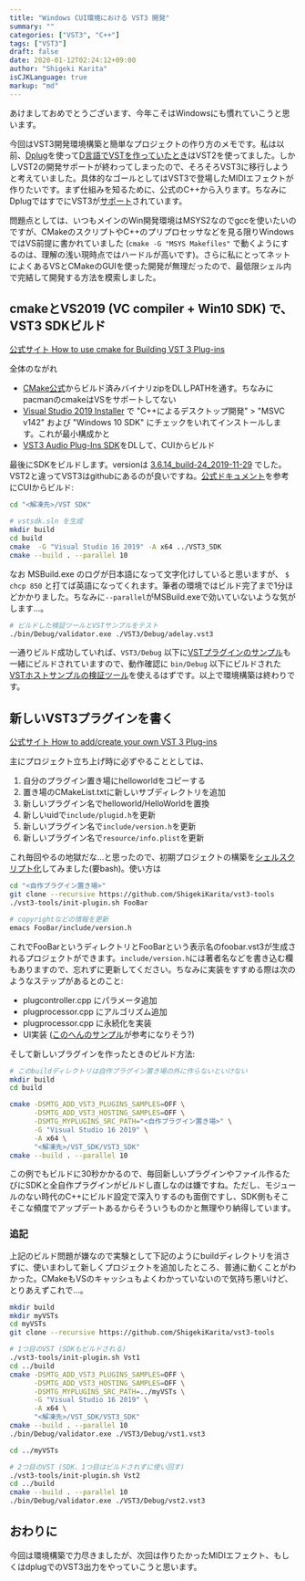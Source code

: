 ```yaml
---
title: "Windows CUI環境における VST3 開発"
summary: ""
categories: ["VST3", "C++"]
tags: ["VST3"]
draft: false
date: 2020-01-12T02:24:12+09:00
author: "Shigeki Karita"
isCJKLanguage: true
markup: "md"
---
```


あけましておめでとうございます、今年こそはWindowsにも慣れていこうと思います。

今回はVST3開発環境構築と簡単なプロジェクトの作り方のメモです。私は以前、[Dplug](https://github.com/AuburnSounds/Dplug)を使って[D言語でVSTを作っていたとき](https://qiita.com/kari_tech/items/ef47d792b4aae047b42c)はVST2を使ってました。しかしVST2の開発サポートが終わってしまったので、そろそろVST3に移行しようと考えていました。具体的なゴールとしてはVST3で登場したMIDIエフェクトが作りたいです。まず仕組みを知るために、公式のC++から入ります。ちなみにDplugではすでにVST3が[サポート](https://github.com/AuburnSounds/Dplug/tree/master/vst3/dplug/vst3)されています。

問題点としては、いつもメインのWin開発環境はMSYS2なのでgccを使いたいのですが、CMakeのスクリプトやC++のプリプロセッサなどを見る限りWindowsではVS前提に書かれていました (`cmake -G "MSYS Makefiles"` で動くようにするのは、理解の浅い現時点ではハードルが高いです)。さらに私にとってネットによくあるVSとCMakeのGUIを使った開発が無理だったので、最低限シェル内で完結して開発する方法を模索しました。

## cmakeとVS2019 (VC compiler + Win10 SDK) で、VST3 SDKビルド

[公式サイト How to use cmake for Building VST 3 Plug-ins](https://steinbergmedia.github.io/vst3_doc/vstinterfaces/cmakeUse.html)

全体のながれ

- [CMake公式](https://cmake.org/download/)からビルド済みバイナリzipをDLしPATHを通す。ちなみにpacmanのcmakeはVSをサポートしてない
- [Visual Studio 2019 Installer](https://visualstudio.microsoft.com/ja/thank-you-downloading-visual-studio/?sku=Community&rel=16) で "C++によるデスクトップ開発" > "MSVC v142" および "Windows 10 SDK" にチェックをいれてインストールします。これが最小構成かと
- [VST3 Audio Plug-Ins SDK](https://www.steinberg.net/vst3sdk)をDLして、CUIからビルド

最後にSDKをビルドします。versionは [3.6.14_build-24_2019-11-29](https://github.com/steinbergmedia/vst3sdk/commit/0908f475f52af56682321192d800ef25d1823dd2) でした。VST2と違ってVST3はgithubにあるのが良いですね。[公式ドキュメント](https://steinbergmedia.github.io/vst3_doc/vstinterfaces/cmakeUse.html)を参考にCUIからビルド:

```bash
cd "<解凍先>/VST SDK"

# vstsdk.sln を生成
mkdir build
cd build
cmake  -G "Visual Studio 16 2019" -A x64 ../VST3_SDK
cmake --build . --parallel 10
```

なお MSBuild.exe のログが日本語になって文字化けしていると思いますが、 `$ chcp 850` と打てば英語になってくれます。筆者の環境ではビルド完了まで1分ほどかかりました。ちなみに`--parallel`がMSBuild.exeで効いていないような気がします...。

```bash
# ビルドした検証ツールとVSTサンプルをテスト
./bin/Debug/validator.exe ./VST3/Debug/adelay.vst3
```

一通りビルド成功していれば、`VST3/Debug` 以下に[VSTプラグインのサンプル](https://github.com/steinbergmedia/vst3_public_sdk/tree/master/samples/vst)も一緒にビルドされていますので、動作確認に `bin/Debug` 以下にビルドされた[VSTホストサンプルの検証ツール](https://github.com/steinbergmedia/vst3_public_sdk/tree/master/samples/vst-hosting/validator)を使えるはずです。以上で環境構築は終わりです。


## 新しいVST3プラグインを書く

[公式サイト How to add/create your own VST 3 Plug-ins](https://steinbergmedia.github.io/vst3_doc/vstinterfaces/addownplugs.html)

主にプロジェクト立ち上げ時に必ずやることとしては、

1. 自分のプラグイン置き場にhelloworldをコピーする
2. 置き場のCMakeList.txtに新しいサブディレクトリを追加
3. 新しいプラグイン名でhelloworld/HelloWorldを置換
4. 新しいuidで`include/plugid.h`を更新
5. 新しいプラグイン名で`include/version.h`を更新
6. 新しいプラグイン名で`resource/info.plist`を更新

これ毎回やるの地獄だな...と思ったので、初期プロジェクトの構築を[シェルスクリプト化](https://github.com/ShigekiKarita/vst3-tools/blob/master/init-plugin.sh)してみました(要bash)。使い方は

```bash
cd "<自作プラグイン置き場>"
git clone --recursive https://github.com/ShigekiKarita/vst3-tools
./vst3-tools/init-plugin.sh FooBar

# copyrightなどの情報を更新
emacs FooBar/include/version.h
```

これでFooBarというディレクトリとFooBarという表示名のfoobar.vst3が生成されるプロジェクトができます。`include/version.h`には著者名などを書き込む欄もありますので、忘れずに更新してください。ちなみに実装をすすめる際は次のようなステップがあるとのこと:

- plugcontroller.cpp にパラメータ追加
- plugprocessor.cpp にアルゴリズム追加
- plugprocessor.cpp に永続化を実装
- UI実装 ([このへんのサンプル](https://github.com/steinbergmedia/vst3_public_sdk/tree/bb0e864a336bbe9cc8d6dce1b9f47430d81ee84f/samples/vst/pitchnames/source)が参考になりそう?)

そして新しいプラグインを作ったときのビルド方法:

```bash
# このbuildディレクトリは自作プラグイン置き場の外に作らないといけない
mkdir build
cd build

cmake -DSMTG_ADD_VST3_PLUGINS_SAMPLES=OFF \
      -DSMTG_ADD_VST3_HOSTING_SAMPLES=OFF \
	  -DSMTG_MYPLUGINS_SRC_PATH="<自作プラグイン置き場>" \
	  -G "Visual Studio 16 2019" \
	  -A x64 \
	  "<解凍先>/VST_SDK/VST3_SDK"
cmake --build . --parallel 10
```

この例でもビルドに30秒かかるので、毎回新しいプラグインやファイル作るたびにSDKと全自作プラグインがビルドし直しなのは嫌ですね。ただし、モジュールのない時代のC++にビルド設定で深入りするのも面倒ですし、SDK側もそこそこな頻度でアップデートあるからそういうものかと無理やり納得しています。

### 追記

上記のビルド問題が嫌なので実験として下記のようにbuildディレクトリを消さずに、使いまわして新しくプロジェクトを追加したところ、普通に動くことがわかった。CMakeもVSのキャッシュもよくわかっていないので気持ち悪いけど、とりあえずこれで...。

```bash
mkdir build
mkdir myVSTs
cd myVSTs
git clone --recursive https://github.com/ShigekiKarita/vst3-tools

# 1つ目のVST (SDKもビルドされる)
./vst3-tools/init-plugin.sh Vst1
cd ../build
cmake -DSMTG_ADD_VST3_PLUGINS_SAMPLES=OFF \
      -DSMTG_ADD_VST3_HOSTING_SAMPLES=OFF \
	  -DSMTG_MYPLUGINS_SRC_PATH=../myVSTs \
	  -G "Visual Studio 16 2019" \
	  -A x64 \
	  "<解凍先>/VST_SDK/VST3_SDK"
cmake --build . --parallel 10
./bin/Debug/validator.exe ./VST3/Debug/vst1.vst3

cd ../myVSTs

# 2つ目のVST (SDK、1つ目はビルドされずに使い回す)
./vst3-tools/init-plugin.sh Vst2
cd ../build
cmake --build . --parallel 10
./bin/Debug/validator.exe ./VST3/Debug/vst2.vst3
```

## おわりに

今回は環境構築で力尽きましたが、次回は作りたかったMIDIエフェクト、もしくはdplugでのVST3出力をやっていこうと思います。
